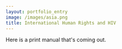```yaml
---
layout: portfolio_entry
image: /images/asia.png
title: International Human Rights and HIV
---
```


Here is a print manual that's coming out.